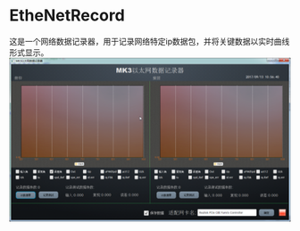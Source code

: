 # EtheNetRecord
这是一个网络数据记录器，用于记录网络特定ip数据包，并将关键数据以实时曲线形式显示。
![](https://github.com/dingxiao88/EtheNetRecord/blob/master/main.png)
